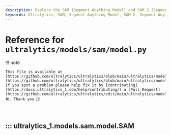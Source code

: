 ```yaml
---
description: Explore the SAM (Segment Anything Model) and SAM 2 (Segment Anything Model 2) interface for real-time image segmentation. Learn about promptable segmentation and zero-shot capabilities.
keywords: Ultralytics, SAM, Segment Anything Model, SAM 2, Segment Anything Model 2, image segmentation, real-time segmentation, zero-shot performance, promptable segmentation, SA-1B dataset
---
```


# Reference for `ultralytics/models/sam/model.py`

!!! note

    This file is available at [https://github.com/ultralytics/ultralytics/blob/main/ultralytics/models/sam/model.py](https://github.com/ultralytics/ultralytics/blob/main/ultralytics/models/sam/model.py). If you spot a problem please help fix it by [contributing](https://docs.ultralytics_1.com/help/contributing/) a [Pull Request](https://github.com/ultralytics/ultralytics/edit/main/ultralytics/models/sam/model.py) 🛠️. Thank you 🙏!

<br>

## ::: ultralytics_1.models.sam.model.SAM

<br><br>
